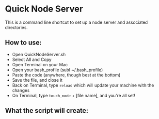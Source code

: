 # Quick Node Server

This is a command line shortcut to set up a node server and associated directories.

## How to use:

- Open QuickNodeServer.sh
- Select All and Copy
- Open Terminal on your Mac
- Open your bash_profile (subl ~/.bash_profile)
- Paste the code (anywhere, though best at the bottom)
- Save the file, and close it
- Back on Terminal, type ``reload`` which will update your machine with the changes
- On Terminal, type ``touch_node`` + [file name], and you're all set!

## What the script will create:
